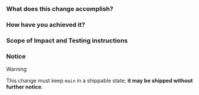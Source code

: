 <!--
Need help in filling this out? See the [guide](https://github.com/Shopify/android-testify/blob/main/CONTRIBUTING.md).
-->

### What does this change accomplish?

<!-- A brief description of the purpose for this PR -->

<!-- 
If this PR fixes an existing issue, please link it here and use a supported keyword to automatically mark the issue as resolved
https://docs.github.com/en/issues/tracking-your-work-with-issues/linking-a-pull-request-to-an-issue#linking-a-pull-request-to-an-issue-using-a-keyword
-->

### How have you achieved it?

<!-- Explanation of the changes. Include diagrams and documentation as necessary. -->

### Scope of Impact and Testing instructions

<!-- What has changed? Are these breaking changes? How can the changes be verified? -->
<!-- Please add a [CHANGELOG](https://github.com/ndtp/android-testify/blob/main/CHANGELOG.md) entry for any user-visible modifications -->

### Notice

> [!WARNING]
> This change must keep `main` in a shippable state; **it may be shipped without further notice**.

